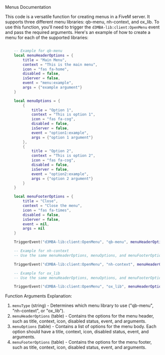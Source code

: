 Menus Documentation

This code is a versatile function for creating menus in a FiveM server. It supports three different menu libraries: qb-menu, nh-context, and ox_lib. To use this function, you'll need to trigger the `d3MBA-lib:client:OpenMenu` event and pass the required arguments. Here's an example of how to create a menu for each of the supported libraries:

```lua 

    -- Example for qb-menu
    local menuHeaderOptions = {
        title = "Main Menu",
        context = "This is the main menu",
        icon = "fas fa-home",
        disabled = false,
        isServer = false,
        event = "menu:example",
        args = {"example argument"}
    }

    local menuOptions = {
        {
            title = "Option 1",
            context = "This is option 1",
            icon = "fas fa-cog",
            disabled = false,
            isServer = false,
            event = "option1:example",
            args = {"option 1 argument"}
        },
        {
            title = "Option 2",
            context = "This is option 2",
            icon = "fas fa-cog",
            disabled = false,
            isServer = false,
            event = "option2:example",
            args = {"option 2 argument"}
        }
    }

    local menuFooterOptions = {
        title = "Close",
        context = "Close the menu",
        icon = "fas fa-times",
        disabled = false,
        isServer = false,
        event = nil,
        args = nil
    }

    TriggerEvent("d3MBA-lib:client:OpenMenu", "qb-menu", menuHeaderOptions, menuOptions, menuFooterOptions)

    -- Example for nh-context
    -- Use the same menuHeaderOptions, menuOptions, and menuFooterOptions as for qb-menu

    TriggerEvent("d3MBA-lib:client:OpenMenu", "nh-context", menuHeaderOptions, menuOptions, menuFooterOptions)

    -- Example for ox_lib
    -- Use the same menuHeaderOptions, menuOptions, and menuFooterOptions as for qb-menu

    TriggerEvent("d3MBA-lib:client:OpenMenu", "ox_lib", menuHeaderOptions, menuOptions, menuFooterOptions)


```


Function Arguments Explanation:

1. `menuType` (string) - Determines which menu library to use ("qb-menu", "nh-context", or "ox_lib").
2. `menuHeaderOptions` (table) - Contains the options for the menu header, such as title, context, icon, disabled status, event, and arguments.
3. `menuOptions` (table) - Contains a list of options for the menu body. Each option should have a title, context, icon, disabled status, event, and arguments.
4. `menuFooterOptions` (table) - Contains the options for the menu footer, such as title, context, icon, disabled status, event, and arguments.